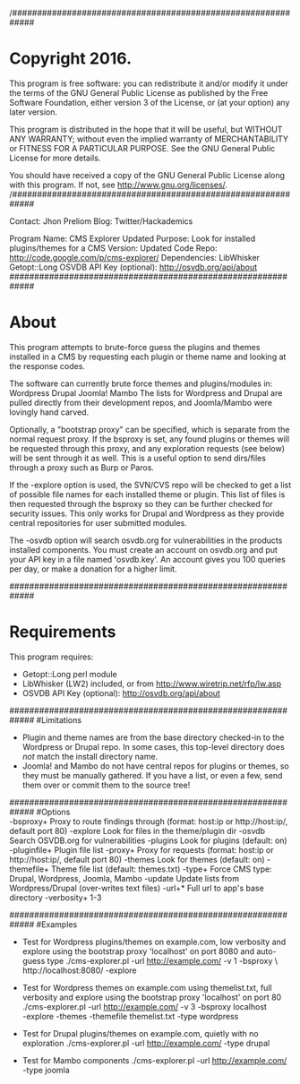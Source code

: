 /#############################################################
# Copyright 2016.

This program is free software: you can redistribute it and/or modify
it under the terms of the GNU General Public License as published by
the Free Software Foundation, either version 3 of the License, or
(at your option) any later version.

This program is distributed in the hope that it will be useful,
but WITHOUT ANY WARRANTY; without even the implied warranty of
MERCHANTABILITY or FITNESS FOR A PARTICULAR PURPOSE.  See the
GNU General Public License for more details.

You should have received a copy of the GNU General Public License
along with this program.  If not, see <http://www.gnu.org/licenses/>.
/#############################################################

 Contact:		Jhon Preliom
 Blog:			Twitter/Hackademics

 Program Name:		CMS Explorer Updated
 Purpose:		Look for installed plugins/themes for a CMS
 Version:		Updated
 Code Repo:		http://code.google.com/p/cms-explorer/
 Dependencies: 	LibWhisker
			Getopt::Long
			OSVDB API Key (optional): http://osvdb.org/api/about
#############################################################
# About

This program attempts to brute-force guess the plugins and themes
installed in a CMS by requesting each plugin or theme name and 
looking at the response codes. 

The software can currently brute force themes and plugins/modules in:
	Wordpress
	Drupal
	Joomla!
	Mambo
The lists for Wordpress and Drupal are pulled directly from their 
development repos, and Joomla/Mambo were lovingly hand carved.

Optionally, a "bootstrap proxy" can be specified, which is separate
from the normal request proxy. If the bsproxy is set, any found 
plugins or themes will be requested through this proxy, and any 
exploration requests (see below) will be sent through it as well. 
This is a useful option to send dirs/files through a proxy such as 
Burp or Paros.

If the -explore option is used, the SVN/CVS repo will be checked 
to get a list of possible file names for each installed theme or 
plugin. This list of files is then requested through the bsproxy 
so they can be further checked for security issues. This only works 
for Drupal and Wordpress as they provide central repositories for user 
submitted modules.

The -osvdb option will search osvdb.org for vulnerabilities in the
products installed components. You must create an account on 
osvdb.org and put your API key in a file named 'osvdb.key'. An account
gives you 100 queries per day, or make a donation for a higher limit.

#############################################################
# Requirements

This program requires:
- Getopt::Long perl module
- LibWhisker (LW2) included, or from http://www.wiretrip.net/rfp/lw.asp
- OSVDB API Key (optional): http://osvdb.org/api/about

#############################################################
#Limitations
- Plugin and theme names are from the base directory checked-in to the 
  Wordpress or Drupal repo. In some cases, this top-level directory 
  does *not* match the install directory name.
- Joomla! and Mambo do not have central repos for plugins or themes, 
  so they must be manually gathered. If you have a list, or even a few, 
  send them over or commit them to the source tree!

#############################################################
#Options	
	-bsproxy+ 	Proxy to route findings through (format: host:ip
			or http://host:ip/, default port 80)
	-explore	Look for files in the theme/plugin dir
	-osvdb 		Search OSVDB.org for vulnerabilities
	-plugins	Look for plugins (default: on)
	-pluginfile+	Plugin file list
	-proxy+ 	Proxy for requests (format: host:ip or 
			http://host:ip/, default port 80)
	-themes		Look for themes (default: on)
	-themefile+	Theme file list (default: themes.txt)
	-type+		Force CMS type: Drupal, Wordpress, Joomla, Mambo
	-update 	Update lists from Wordpress/Drupal (over-writes 
			text files)
	-url+*		Full url to app's base directory
	-verbosity+ 	1-3

#############################################################
#Examples
- Test for Wordpress plugins/themes on example.com, low verbosity and 
  explore using the bootstrap proxy 'localhost' on port 8080 and auto-guess type
	./cms-explorer.pl -url http://example.com/ -v 1 -bsproxy \ 
		http://localhost:8080/ -explore 

- Test for Wordpress themes on example.com using themelist.txt, full
  verbosity and explore using the bootstrap proxy 'localhost' on port 80
	./cms-explorer.pl -url http://example.com/ -v 3 -bsproxy localhost \
		-explore -themes -themefile themelist.txt -type wordpress

- Test for Drupal plugins/themes on example.com, quietly with no exploration
	./cms-explorer.pl -url http://example.com/ -type drupal

- Test for Mambo components
	./cms-explorer.pl -url http://example.com/ -type joomla
